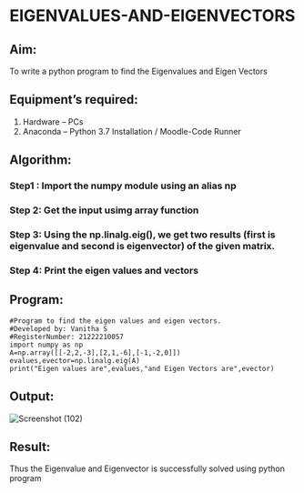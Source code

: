 # EIGENVALUES-AND-EIGENVECTORS
## Aim:
To write a python program to find the Eigenvalues and Eigen Vectors
## Equipment’s required:
1. 	Hardware – PCs
2. 	Anaconda – Python 3.7 Installation / Moodle-Code Runner
## Algorithm:
### Step1 : Import the numpy module using an alias np
### Step 2: Get the input usimg array function
### Step 3: Using the np.linalg.eig(),  we get two results (first is eigenvalue and second is eigenvector) of the given matrix.
### Step 4: Print the eigen values and vectors

## Program:
```
#Program to find the eigen values and eigen vectors.
#Developed by: Vanitha S
#RegisterNumber: 21222210057
import numpy as np
A=np.array([[-2,2,-3],[2,1,-6],[-1,-2,0]])
evalues,evector=np.linalg.eig(A)
print("Eigen values are",evalues,"and Eigen Vectors are",evector)
```
## Output:
![Screenshot (102)](https://user-images.githubusercontent.com/119557985/230761790-c0ff91d6-57e7-4693-b99c-8fa0c708dd68.png)

## Result:
Thus the Eigenvalue and Eigenvector is successfully solved using python program
